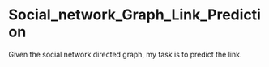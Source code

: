 # Social_network_Graph_Link_Prediction
Given the social network directed graph, my task is to predict the link.
